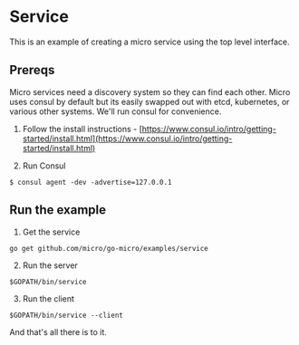 # Service

This is an example of creating a micro service using the top level interface.

## Prereqs

Micro services need a discovery system so they can find each other. Micro uses consul by default but 
its easily swapped out with etcd, kubernetes, or various other systems. We'll run consul for convenience.

1. Follow the install instructions - [https://www.consul.io/intro/getting-started/install.html](https://www.consul.io/intro/getting-started/install.html)

2. Run Consul

```shell
$ consul agent -dev -advertise=127.0.0.1
```

## Run the example

1. Get the service

```shell
go get github.com/micro/go-micro/examples/service
```

2. Run the server

```shell
$GOPATH/bin/service
```

3. Run the client

```shell
$GOPATH/bin/service --client
```

And that's all there is to it.
